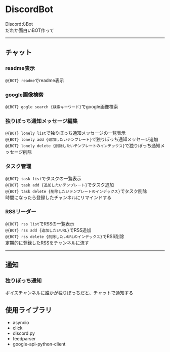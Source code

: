 # DiscordBot

DiscordのBot  
だれか面白いBOT作って
___

## チャット

### readme表示

`@{BOT} readme`でreadme表示

### google画像検索

`@{BOT} gogle search {検索キーワード}`でgoogle画像検索

### 独りぼっち通知メッセージ編集

`@{BOT} lonely list`で独りぼっち通知メッセージの一覧表示  
`@{BOT} lonely add {追加したいテンプレート}`で独りぼっち通知メッセージ追加  
`@{BOT} lonely delete {削除したいテンプレートのインデックス}`で独りぼっち通知メッセージ削除

### タスク管理

`@{BOT} task list`でタスクの一覧表示  
`@{BOT} task add {追加したいテンプレート}`でタスク追加  
`@{BOT} task delete {削除したいテンプレートのインデックス}`でタスク削除  
時間になったら登録したチャンネルにリマインドする

### RSSリーダー

`@{BOT} rss list`でRSSの一覧表示  
`@{BOT} rss add {追加したいURL}`でRSS追加  
`@{BOT} rss delete {削除したいURLのインデックス}`でRSS削除  
定期的に登録したRSSをチャンネルに流す
___

## 通知

### 独りぼっち通知

ボイスチャンネルに誰かが独りぼっちだと、チャットで通知する

## 使用ライブラリ

- asyncio
- click
- discord.py
- feedparser
- google-api-python-client
